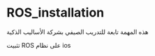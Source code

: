 # ROS_installation
هذه المهمة تابعة للتدريب الصيفي بشركة الأساليب الذكية

تثبيت
ROS
على نظام
ios




